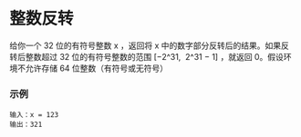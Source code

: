 # 整数反转

给你一个 32 位的有符号整数 x ，返回将 x 中的数字部分反转后的结果。如果反转后整数超过 32 位的有符号整数的范围 [−2^31,  2^31 − 1] ，就返回 0。假设环境不允许存储 64 位整数（有符号或无符号）

### 示例
```
输入：x = 123
输出：321
```




[^]: 来源：力扣（LeetCode）链接：https://leetcode-cn.com/problems/reverse-integer著作权归领扣网络所有。商业转载请联系官方授权，非商业转载请注明出处。